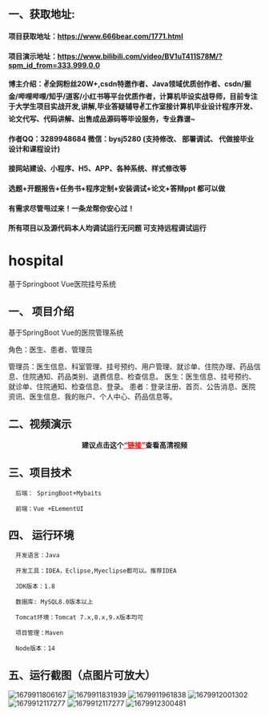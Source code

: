 ## 一、获取地址:

#### 项目获取地址：https://www.666bear.com/1771.html
#### 项目演示地址：https://www.bilibili.com/video/BV1uT411S78M/?spm_id_from=333.999.0.0
**博主介绍：✌全网粉丝20W+,csdn特邀作者、Java领域优质创作者、csdn/掘金/哔哩哔哩/知乎/道客/小红书等平台优质作者，计算机毕设实战导师，目前专注于大学生项目实战开发,讲解,毕业答疑辅导✌工作室接计算机毕业设计程序开发、论文代写、代码讲解、出售成品源码等毕设服务，专业靠谱~**

#### 作者QQ：3289948684 微信：bysj5280 (支持修改、 部署调试、 代做接毕业设计和课程设计)

#### 接网站建设、小程序、H5、APP、各种系统、样式修改等

#### 选题+开题报告+任务书+程序定制+安装调试+论文+答辩ppt 都可以做

#### 有需求尽管甩过来！一条龙帮你安心过！

#### 所有项目以及源代码本人均调试运行无问题 可支持远程调试运行


# hospital
基于Springboot Vue医院挂号系统
## 一、 项目介绍
基于SpringBoot Vue的医院管理系统

角色：医生、患者、管理员

管理员：医生信息、科室管理、挂号预约、用户管理、就诊单、住院办理、药品信息、住院通知、药品类别、退费信息、检查信息。
医生：医生信息、挂号预约、就诊单、住院通知、检查信息、登录。
患者：登录注册、首页、公告消息、医院资讯、医生信息、我的账户、个人中心、药品信息等。
## 二、视频演示
 <p style="text-align: center;"><strong><span class="ne-text">建议点击这个</span><a style="color: #ff0000;" href="https://www.bilibili.com/video/BV1uk4y1i7tP/?spm_id_from=333.999.0.0&vd_source=b5789de9f485ad6d0cfaeca1ad4b230c">“链接”</a>查看高清视频</strong></p>

## 三、项目技术
      后端： SpringBoot+Mybaits

      前端：Vue +ELementUI

## 四、 运行环境
      开发语言：Java

      开发工具：IDEA，Eclipse,Myeclipse都可以。推荐IDEA

      JDK版本：1.8

      数据库: MySQL8.0版本以上

      Tomcat环境：Tomcat 7.x,8.x,9.x版本均可

      项目管理：Maven

      Node版本：14


## 五、运行截图（点图片可放大）

![1679911806167](https://user-images.githubusercontent.com/124327024/228456533-52a0c606-0ce4-4bf7-9720-b06a78e36a35.jpg)
![1679911831939](https://user-images.githubusercontent.com/124327024/228456594-832d67ee-d642-401f-b132-37d7bd0f3d70.jpg)
![1679911961838](https://user-images.githubusercontent.com/124327024/228456618-28b2bb18-e85b-463a-a362-8717269610dd.jpg)
![1679912001302](https://user-images.githubusercontent.com/124327024/228456673-49ad5b79-a703-4ccb-a7e1-2b2a5894dfd9.jpg)
![1679912117277](https://user-images.githubusercontent.com/124327024/228456681-03049499-eaee-4f2a-a39-36d8a7f7323f.jpg)
![1679912117277](https://user-images.githubusercontent.com/124327024/228456774-a31e53d8-780d-4def-8b8d-abd3a3afd802.jpg)
![1679912300481](https://user-images.githubusercontent.com/124327024/228456688-3fcaa799-490c-4240-a775-de298715821b.jpg)

